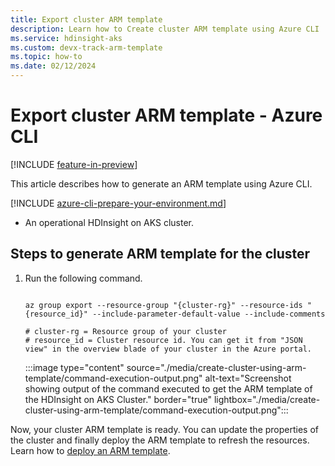 ```yaml
---
title: Export cluster ARM template
description: Learn how to Create cluster ARM template using Azure CLI
ms.service: hdinsight-aks
ms.custom: devx-track-arm-template
ms.topic: how-to
ms.date: 02/12/2024
---
```


# Export cluster ARM template - Azure CLI

[!INCLUDE [feature-in-preview](includes/feature-in-preview.md)]

This article describes how to generate an ARM template using Azure CLI. 

[!INCLUDE [azure-cli-prepare-your-environment.md](~/articles/reusable-content/azure-cli/azure-cli-prepare-your-environment.md)]
* An operational HDInsight on AKS cluster.
  

## Steps to generate ARM template for the cluster
    
1. Run the following command.

   ```azurecli-interactive

   az group export --resource-group "{cluster-rg}" --resource-ids "{resource_id}" --include-parameter-default-value --include-comments

   # cluster-rg = Resource group of your cluster
   # resource_id = Cluster resource id. You can get it from "JSON view" in the overview blade of your cluster in the Azure portal.
   ```

   :::image type="content" source="./media/create-cluster-using-arm-template/command-execution-output.png" alt-text="Screenshot showing output of the command executed to get the ARM template of the HDInsight on AKS Cluster." border="true" lightbox="./media/create-cluster-using-arm-template/command-execution-output.png":::
   

Now, your cluster ARM template is ready. You can update the properties of the cluster and finally deploy the ARM template to refresh the resources. Learn how to [deploy an ARM template](/azure/azure-resource-manager/templates/deploy-portal).
